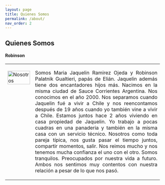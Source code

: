 ```yaml
---
layout: page
title: Quienes Somos
permalink: /about/
nav_order: 2
---
```


<td><h2>Quienes Somos</h2>
<h4>Robinson</h4>

<table style="notable">
<td style="vertical-align:top">
<br>
 <img src="/elianbebe/assets/images/20200606_194653.jpg" alt="Nosotros" width="100%"/>
</td>
<td style="vertical-align:top">
<p style="text-align:justify;vertical-align:top">
Somos Maria Jaquelin Ramirez Ojeda y Robinson Palatnik Gualtieri, papás de Elián. Jaquelin además tiene dos encantadores hijos más. Nacimos en la misma ciudad de Sauce Corrientes Argentina. Nos conocimos en el año 2000. Nos separamos cuando Jaquelin fué a vivir a Chile y nos reencontamos después de 19 años cuando yo también vine a vivir a Chile. Estamos juntos hace 2 años viviendo en casa propiedad de Jaquelin. Yo trabajo a pocas cuadras en una panaderia y también en la misma casa con un servicio técnico. Nosotros como toda pareja típica, nos gusta pasar el tiempo juntos, compartir momentos, salir. Nos reimos mucho y nos tenemos mucha confianza el uno con el otro. Somos tranquilos. Preocupados por nuestra vida a futuro. Ambos nos sentimos muy contentos con nuestra relación a pesar de lo que nos pasó.
</p>
</td>
</table>



